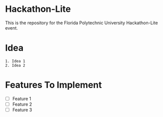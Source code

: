 # Hackathon-Lite
This is the repository for the Florida Polytechnic University Hackathon-Lite event.

# Idea
    1. Idea 1
    2. Idea 2

# Features To Implement

- [ ] Feature 1
- [ ] Feature 2
- [ ] Feature 3